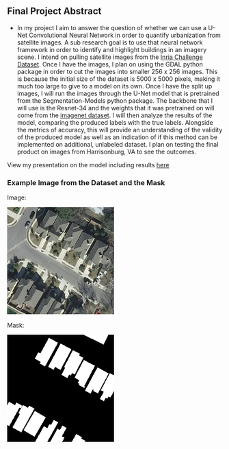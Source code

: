 ## Final Project Abstract

- In my project I aim to answer the question of whether we can use a U-Net Convolutional Neural Network in order to quantify urbanization from satellite images. A sub research goal is to use that neural network framework in order to identify and highlight buildings in an imagery scene. I intend on pulling satellite images from the [Inria Challenge Dataset](https://project.inria.fr/aerialimagelabeling/). Once I have the images, I plan on using the GDAL python package in order to cut the images into smaller 256 x 256 images. This is because the initial size of the dataset is 5000 x 5000 pixels, making it much too large to give to a model on its own. Once I have the split up images, I will run the images through the U-Net model that is pretrained from the Segmentation-Models python package. The backbone that I will use is the Resnet-34 and the weights that it was pretrained on will come from the [imagenet dataset](https://image-net.org/). I will then analyze the results of the model, comparing the produced labels with the true labels. Alongside the metrics of accuracy, this will provide an understanding of the validity of the produced model as well as an indication of if this method can be implemented on additional, unlabeled dataset. I plan on testing the final product on images from Harrisonburg, VA to see the outcomes. 

View my presentation on the model including results [here](data310_video.mp4)

### Example Image from the Dataset and the Mask

Image:

![img.png](austin1_image.png)

Mask:

![img_1.png](austin1_mask.png)
